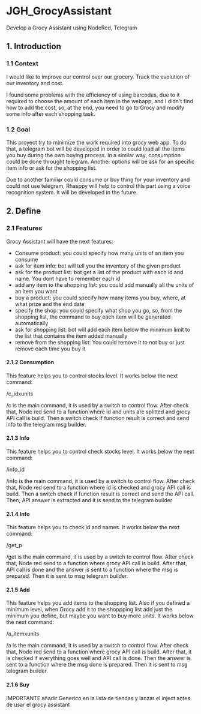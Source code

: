 # JGH_GrocyAssistant
Develop a Grocy Assistant using NodeRed, Telegram

## 1. Introduction
### 1.1 Context
I would like to improve our control over our grocery. Track the evolution of our inventory and cost.

I found some problems with the efficiency of using barcodes, due to it required to choose the amount of each item in the webapp, and I didn't find how to add the cost, so, at the end, you need to go to Grocy and modify some info after each shopping task.

### 1.2 Goal
This proyect try to minimize the work required into grocy web app. To do that, a telegram bot will be developed in order to could load all the items you buy during the own buying process. In a similar way, consumption could be done throught telegram. Another options will be ask for an specific item info or ask for the shopping list.

Due to another familiar could consume or buy thing for your inventory and could not use telegram, Rhasppy will help to control this part using a voice recognition system. It will be developed in the future.

## 2. Define

### 2.1 Features
Grocy Assistant will have the next features:
- Consume product: you could specify how many units of an item you consume
- ask for item info: bot will tell you the inventory of the given product
- ask for the product list: bot get a list of the product with each id and name. You dont have to remember each id
- add any item to the shopping list: you could add manually all the units of an item you want
- buy a product: you could specify how many items you buy, where, at what prize and the end date
- specify the shop: you could specify what shop you go, so, from the shopping list, the command to buy each item will be generated automatically
- ask for shopping list: bot will add each item below the minimum limit to the list that contains the item added manually
- remove from the shopping list: You could remove it to not buy or just remove each time you buy it

#### 2.1.2 Consumption

This feature helps you to control stocks level. It works below the next command:

/c_idxunits

/c is the main command, it is used by a switch to control flow. After check that, Node red send to a function where id and units are splitted and grocy API call is build. Then a switch check if function result is correct and send info to the telegram msg builder.

#### 2.1.3 Info

This feature helps you to control check stocks level. It works below the next command:

/info_id

/info is the main command, it is used by a switch to control flow. After check that, Node red send to a function where id is checked and grocy API call is build. Then a switch check if function result is correct and send the API call. Then, API answer is extracted and it is send to the telegram builder

#### 2.1.4 Info

This feature helps you to check id and names. It works below the next command:

/get_p

/get is the main command, it is used by a switch to control flow. After check that, Node red send to a function where  grocy API call is build. After that, API call is done and the answer is sent to a function where the msg is prepared. Then it is sent to msg telegram builder.

#### 2.1.5 Add

This feature helps you add items to the shopping list. Also if you defined a minimum level, when Grocy add it to the shoppping list add just the minimum you define, but maybe you want to buy more units. It works below the next command:

/a_itemxunits

/a is the main command, it is used by a switch to control flow. After check that, Node red send to a function where  grocy API call is build. After that, it is checked if everything goes well and API call is done. Then the answer is sent to a function where the msg done is prepared. Then it is sent to msg telegram builder.

#### 2.1.6 Buy


IMPORTANTE añadir Generico en la lista de tiendas y lanzar el inject antes de usar el grocy assistant

